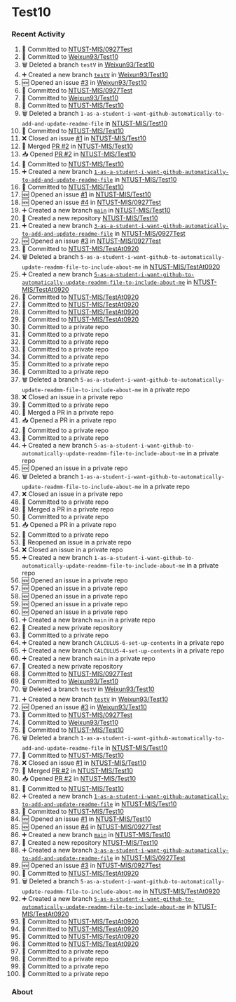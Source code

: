 # Test10

### Recent Activity ###
<!--START_SECTION:activity-->
1. 📝 Committed to [NTUST-MIS/0927Test](https://github.com/NTUST-MIS/0927Test/commit/660210c0eb79e7cf471d47b77592827de244e0fe)
2. 📝 Committed to [Weixun93/Test10](https://github.com/Weixun93/Test10/commit/a04ab5b8bab4e1801b96f593523874b0ef215df8)
3. 🗑️ Deleted a branch `testV` in [Weixun93/Test10](https://github.com/Weixun93/Test10)
4. ➕ Created a new branch [`testV`](https://github.com/Weixun93/Test10/tree/testV) in [Weixun93/Test10](https://github.com/Weixun93/Test10)
5. 🆕 Opened an issue [#3](https://github.com/Weixun93/Test10/issues/3) in [Weixun93/Test10](https://github.com/Weixun93/Test10)
6. 📝 Committed to [NTUST-MIS/0927Test](https://github.com/NTUST-MIS/0927Test/commit/0fc530620f50d57ebaab1e454830a1e600706b0c)
7. 📝 Committed to [Weixun93/Test10](https://github.com/Weixun93/Test10/commit/94e1185b26d5fbd5cd09904e914c99984dff03ea)
8. 📝 Committed to [NTUST-MIS/Test10](https://github.com/NTUST-MIS/Test10/commit/991d9b2950a73c9d616881d23eda077bbf31263a)
9. 🗑️ Deleted a branch `1-as-a-student-i-want-github-automatically-to-add-and-update-readme-file` in [NTUST-MIS/Test10](https://github.com/NTUST-MIS/Test10)
10. 📝 Committed to [NTUST-MIS/Test10](https://github.com/NTUST-MIS/Test10/commit/483c67510af5ec5b2236e70d4d104cc52ee8c71e)
11. ❌ Closed an issue [#1](https://github.com/NTUST-MIS/Test10/issues/1) in [NTUST-MIS/Test10](https://github.com/NTUST-MIS/Test10)
12. 🔀 Merged [PR #2](https://github.com/NTUST-MIS/Test10/pull/2) in [NTUST-MIS/Test10](https://github.com/NTUST-MIS/Test10)
13. 📥 Opened [PR #2](https://github.com/NTUST-MIS/Test10/pull/2) in [NTUST-MIS/Test10](https://github.com/NTUST-MIS/Test10)
14. 📝 Committed to [NTUST-MIS/Test10](https://github.com/NTUST-MIS/Test10/commit/483c67510af5ec5b2236e70d4d104cc52ee8c71e)
15. ➕ Created a new branch [`1-as-a-student-i-want-github-automatically-to-add-and-update-readme-file`](https://github.com/NTUST-MIS/Test10/tree/1-as-a-student-i-want-github-automatically-to-add-and-update-readme-file) in [NTUST-MIS/Test10](https://github.com/NTUST-MIS/Test10)
16. 📝 Committed to [NTUST-MIS/Test10](https://github.com/NTUST-MIS/Test10/commit/73a315f9572bbdee79c5e540242ce23d74f0d3b2)
17. 🆕 Opened an issue [#1](https://github.com/NTUST-MIS/Test10/issues/1) in [NTUST-MIS/Test10](https://github.com/NTUST-MIS/Test10)
18. 🆕 Opened an issue [#4](https://github.com/NTUST-MIS/0927Test/issues/4) in [NTUST-MIS/0927Test](https://github.com/NTUST-MIS/0927Test)
19. ➕ Created a new branch [`main`](https://github.com/NTUST-MIS/Test10/tree/main) in [NTUST-MIS/Test10](https://github.com/NTUST-MIS/Test10)
20. 🎉 Created a new repository [NTUST-MIS/Test10](https://github.com/NTUST-MIS/Test10)
21. ➕ Created a new branch [`3-as-a-student-i-want-github-automatically-to-add-and-update-readme-file`](https://github.com/NTUST-MIS/0927Test/tree/3-as-a-student-i-want-github-automatically-to-add-and-update-readme-file) in [NTUST-MIS/0927Test](https://github.com/NTUST-MIS/0927Test)
22. 🆕 Opened an issue [#3](https://github.com/NTUST-MIS/0927Test/issues/3) in [NTUST-MIS/0927Test](https://github.com/NTUST-MIS/0927Test)
23. 📝 Committed to [NTUST-MIS/TestAt0920](https://github.com/NTUST-MIS/TestAt0920/commit/e076b070d68bd07479c7c3ae42cbccc09279dbf3)
24. 🗑️ Deleted a branch `5-as-a-student-i-want-github-to-automatically-update-readmm-file-to-include-about-me` in [NTUST-MIS/TestAt0920](https://github.com/NTUST-MIS/TestAt0920)
25. ➕ Created a new branch [`5-as-a-student-i-want-github-to-automatically-update-readmm-file-to-include-about-me`](https://github.com/NTUST-MIS/TestAt0920/tree/5-as-a-student-i-want-github-to-automatically-update-readmm-file-to-include-about-me) in [NTUST-MIS/TestAt0920](https://github.com/NTUST-MIS/TestAt0920)
26. 📝 Committed to [NTUST-MIS/TestAt0920](https://github.com/NTUST-MIS/TestAt0920/commit/be9d1f85ef57dc74c4b6ca81e0bd1cf37008f209)
27. 📝 Committed to [NTUST-MIS/TestAt0920](https://github.com/NTUST-MIS/TestAt0920/commit/e1f88a48f4fcbafe5d257240bebcabf5df178740)
28. 📝 Committed to [NTUST-MIS/TestAt0920](https://github.com/NTUST-MIS/TestAt0920/commit/96e975f300c1bdabbe2547eb41dcce816e84b449)
29. 📝 Committed to [NTUST-MIS/TestAt0920](https://github.com/NTUST-MIS/TestAt0920/commit/474186c457ba153cb86afdc01e20546c2dfdb473)
30. 📝 Committed to a private repo
31. 📝 Committed to a private repo
32. 📝 Committed to a private repo
33. 📝 Committed to a private repo
34. 📝 Committed to a private repo
35. 📝 Committed to a private repo
36. 📝 Committed to a private repo
37. 🗑️ Deleted a branch `5-as-a-student-i-want-github-to-automatically-update-readmm-file-to-include-about-me` in a private repo
38. ❌ Closed an issue in a private repo
39. 📝 Committed to a private repo
40. 🔀 Merged a PR in a private repo
41. 📥 Opened a PR in a private repo
42. 📝 Committed to a private repo
43. 📝 Committed to a private repo
44. ➕ Created a new branch `5-as-a-student-i-want-github-to-automatically-update-readmm-file-to-include-about-me` in a private repo
45. 🆕 Opened an issue in a private repo
46. 🗑️ Deleted a branch `1-as-a-student-i-want-github-to-automatically-update-readmm-file-to-include-about-me` in a private repo
47. ❌ Closed an issue in a private repo
48. 📝 Committed to a private repo
49. 🔀 Merged a PR in a private repo
50. 📝 Committed to a private repo
51. 📥 Opened a PR in a private repo
52. 📝 Committed to a private repo
53. 🔄 Reopened an issue in a private repo
54. ❌ Closed an issue in a private repo
55. ➕ Created a new branch `1-as-a-student-i-want-github-to-automatically-update-readmm-file-to-include-about-me` in a private repo
56. 🆕 Opened an issue in a private repo
57. 🆕 Opened an issue in a private repo
58. 🆕 Opened an issue in a private repo
59. 🆕 Opened an issue in a private repo
60. 🆕 Opened an issue in a private repo
61. ➕ Created a new branch `main` in a private repo
62. 🎉 Created a new private repository
63. 📝 Committed to a private repo
64. ➕ Created a new branch `CALCULUS-6-set-up-contents` in a private repo
65. ➕ Created a new branch `CALCULUS-4-set-up-contents` in a private repo
66. ➕ Created a new branch `main` in a private repo
67. 🎉 Created a new private repository
68. 📝 Committed to [NTUST-MIS/0927Test](https://github.com/NTUST-MIS/0927Test/commit/660210c0eb79e7cf471d47b77592827de244e0fe)
69. 📝 Committed to [Weixun93/Test10](https://github.com/Weixun93/Test10/commit/a04ab5b8bab4e1801b96f593523874b0ef215df8)
70. 🗑️ Deleted a branch `testV` in [Weixun93/Test10](https://github.com/Weixun93/Test10)
71. ➕ Created a new branch [`testV`](https://github.com/Weixun93/Test10/tree/testV) in [Weixun93/Test10](https://github.com/Weixun93/Test10)
72. 🆕 Opened an issue [#3](https://github.com/Weixun93/Test10/issues/3) in [Weixun93/Test10](https://github.com/Weixun93/Test10)
73. 📝 Committed to [NTUST-MIS/0927Test](https://github.com/NTUST-MIS/0927Test/commit/0fc530620f50d57ebaab1e454830a1e600706b0c)
74. 📝 Committed to [Weixun93/Test10](https://github.com/Weixun93/Test10/commit/94e1185b26d5fbd5cd09904e914c99984dff03ea)
75. 📝 Committed to [NTUST-MIS/Test10](https://github.com/NTUST-MIS/Test10/commit/991d9b2950a73c9d616881d23eda077bbf31263a)
76. 🗑️ Deleted a branch `1-as-a-student-i-want-github-automatically-to-add-and-update-readme-file` in [NTUST-MIS/Test10](https://github.com/NTUST-MIS/Test10)
77. 📝 Committed to [NTUST-MIS/Test10](https://github.com/NTUST-MIS/Test10/commit/483c67510af5ec5b2236e70d4d104cc52ee8c71e)
78. ❌ Closed an issue [#1](https://github.com/NTUST-MIS/Test10/issues/1) in [NTUST-MIS/Test10](https://github.com/NTUST-MIS/Test10)
79. 🔀 Merged [PR #2](https://github.com/NTUST-MIS/Test10/pull/2) in [NTUST-MIS/Test10](https://github.com/NTUST-MIS/Test10)
80. 📥 Opened [PR #2](https://github.com/NTUST-MIS/Test10/pull/2) in [NTUST-MIS/Test10](https://github.com/NTUST-MIS/Test10)
81. 📝 Committed to [NTUST-MIS/Test10](https://github.com/NTUST-MIS/Test10/commit/483c67510af5ec5b2236e70d4d104cc52ee8c71e)
82. ➕ Created a new branch [`1-as-a-student-i-want-github-automatically-to-add-and-update-readme-file`](https://github.com/NTUST-MIS/Test10/tree/1-as-a-student-i-want-github-automatically-to-add-and-update-readme-file) in [NTUST-MIS/Test10](https://github.com/NTUST-MIS/Test10)
83. 📝 Committed to [NTUST-MIS/Test10](https://github.com/NTUST-MIS/Test10/commit/73a315f9572bbdee79c5e540242ce23d74f0d3b2)
84. 🆕 Opened an issue [#1](https://github.com/NTUST-MIS/Test10/issues/1) in [NTUST-MIS/Test10](https://github.com/NTUST-MIS/Test10)
85. 🆕 Opened an issue [#4](https://github.com/NTUST-MIS/0927Test/issues/4) in [NTUST-MIS/0927Test](https://github.com/NTUST-MIS/0927Test)
86. ➕ Created a new branch [`main`](https://github.com/NTUST-MIS/Test10/tree/main) in [NTUST-MIS/Test10](https://github.com/NTUST-MIS/Test10)
87. 🎉 Created a new repository [NTUST-MIS/Test10](https://github.com/NTUST-MIS/Test10)
88. ➕ Created a new branch [`3-as-a-student-i-want-github-automatically-to-add-and-update-readme-file`](https://github.com/NTUST-MIS/0927Test/tree/3-as-a-student-i-want-github-automatically-to-add-and-update-readme-file) in [NTUST-MIS/0927Test](https://github.com/NTUST-MIS/0927Test)
89. 🆕 Opened an issue [#3](https://github.com/NTUST-MIS/0927Test/issues/3) in [NTUST-MIS/0927Test](https://github.com/NTUST-MIS/0927Test)
90. 📝 Committed to [NTUST-MIS/TestAt0920](https://github.com/NTUST-MIS/TestAt0920/commit/e076b070d68bd07479c7c3ae42cbccc09279dbf3)
91. 🗑️ Deleted a branch `5-as-a-student-i-want-github-to-automatically-update-readmm-file-to-include-about-me` in [NTUST-MIS/TestAt0920](https://github.com/NTUST-MIS/TestAt0920)
92. ➕ Created a new branch [`5-as-a-student-i-want-github-to-automatically-update-readmm-file-to-include-about-me`](https://github.com/NTUST-MIS/TestAt0920/tree/5-as-a-student-i-want-github-to-automatically-update-readmm-file-to-include-about-me) in [NTUST-MIS/TestAt0920](https://github.com/NTUST-MIS/TestAt0920)
93. 📝 Committed to [NTUST-MIS/TestAt0920](https://github.com/NTUST-MIS/TestAt0920/commit/be9d1f85ef57dc74c4b6ca81e0bd1cf37008f209)
94. 📝 Committed to [NTUST-MIS/TestAt0920](https://github.com/NTUST-MIS/TestAt0920/commit/e1f88a48f4fcbafe5d257240bebcabf5df178740)
95. 📝 Committed to [NTUST-MIS/TestAt0920](https://github.com/NTUST-MIS/TestAt0920/commit/96e975f300c1bdabbe2547eb41dcce816e84b449)
96. 📝 Committed to [NTUST-MIS/TestAt0920](https://github.com/NTUST-MIS/TestAt0920/commit/474186c457ba153cb86afdc01e20546c2dfdb473)
97. 📝 Committed to a private repo
98. 📝 Committed to a private repo
99. 📝 Committed to a private repo
100. 📝 Committed to a private repo
<!--END_SECTION:activity-->

### About ###
